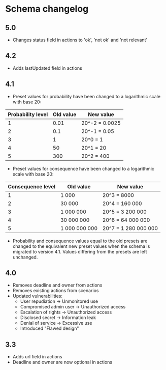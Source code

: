 # Schema changelog

## 5.0
- Changes status field in actions to 'ok', 'not ok' and 'not relevant'

## 4.2
- Adds lastUpdated field in actions

## 4.1
- Preset values for probability have been changed to a logarithmic scale with base 20:

| Probability level | Old value | New value      |
|-------------------|-----------|----------------|
| 1                 | 0.01      | 20^-2 = 0.0025 |
| 2                 | 0.1       | 20^-1 = 0.05   |
| 3                 | 1         | 20^0 = 1       |
| 4                 | 50        | 20^1 = 20      |
| 5                 | 300       | 20^2 = 400     |

- Preset values for consequence have been changed to a logarithmic scale with base 20:

| Consequence level | Old value     | New value            |
|-------------------|---------------|----------------------|
| 1                 | 1 000         | 20^3 = 8000          |
| 2                 | 30 000        | 20^4 = 160 000       |
| 3                 | 1 000 000     | 20^5 = 3 200 000     |
| 4                 | 30 000 000    | 20^6 = 64 000 000    |
| 5                 | 1 000 000 000 | 20^7 = 1 280 000 000 |

- Probability and consequence values equal to the old presets are changed to the equivalent new preset values when the schema is migrated to version 4.1. Values differing from the presets are left unchanged.

## 4.0
- Removes deadline and owner from actions
- Removes existing actions from scenarios
- Updated vulnerabilities:
  - User repudiation -> Unmonitored use
  - Compromised admin user -> Unauthorized access
  - Escalation of rights -> Unauthorized access
  - Disclosed secret -> Information leak
  - Denial of service -> Excessive use
  - Introduced "Flawed design"

## 3.3
- Adds url field in actions
- Deadline and owner are now optional in actions

